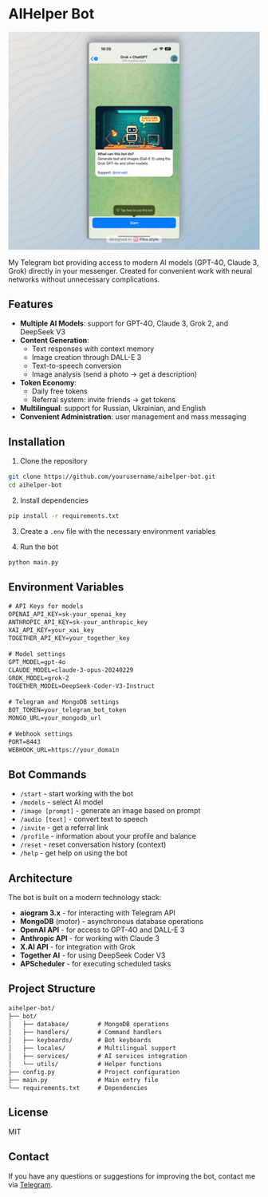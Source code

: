 # AIHelper Bot
![AIHelper Bot Overview](image/overview.jpg)

My Telegram bot providing access to modern AI models (GPT-4O, Claude 3, Grok) directly in your messenger. Created for convenient work with neural networks without unnecessary complications.

## Features

- **Multiple AI Models**: support for GPT-4O, Claude 3, Grok 2, and DeepSeek V3
- **Content Generation**:
  - Text responses with context memory
  - Image creation through DALL-E 3
  - Text-to-speech conversion
  - Image analysis (send a photo → get a description)
- **Token Economy**:
  - Daily free tokens
  - Referral system: invite friends → get tokens
- **Multilingual**: support for Russian, Ukrainian, and English
- **Convenient Administration**: user management and mass messaging

## Installation

1. Clone the repository
```bash
git clone https://github.com/yourusername/aihelper-bot.git
cd aihelper-bot
```

2. Install dependencies
```bash
pip install -r requirements.txt
```

3. Create a `.env` file with the necessary environment variables

4. Run the bot
```bash
python main.py
```

## Environment Variables

```env
# API Keys for models
OPENAI_API_KEY=sk-your_openai_key
ANTHROPIC_API_KEY=sk-your_anthropic_key
XAI_API_KEY=your_xai_key
TOGETHER_API_KEY=your_together_key

# Model settings
GPT_MODEL=gpt-4o
CLAUDE_MODEL=claude-3-opus-20240229
GROK_MODEL=grok-2
TOGETHER_MODEL=DeepSeek-Coder-V3-Instruct

# Telegram and MongoDB settings
BOT_TOKEN=your_telegram_bot_token
MONGO_URL=your_mongodb_url

# Webhook settings
PORT=8443
WEBHOOK_URL=https://your_domain
```

## Bot Commands

- `/start` - start working with the bot
- `/models` - select AI model
- `/image [prompt]` - generate an image based on prompt
- `/audio [text]` - convert text to speech
- `/invite` - get a referral link
- `/profile` - information about your profile and balance
- `/reset` - reset conversation history (context)
- `/help` - get help on using the bot

## Architecture

The bot is built on a modern technology stack:

- **aiogram 3.x** - for interacting with Telegram API
- **MongoDB** (motor) - asynchronous database operations
- **OpenAI API** - for access to GPT-4O and DALL-E 3
- **Anthropic API** - for working with Claude 3
- **X.AI API** - for integration with Grok
- **Together AI** - for using DeepSeek Coder V3
- **APScheduler** - for executing scheduled tasks

## Project Structure

```
aihelper-bot/
├── bot/
│   ├── database/        # MongoDB operations
│   ├── handlers/        # Command handlers
│   ├── keyboards/       # Bot keyboards
│   ├── locales/         # Multilingual support
│   ├── services/        # AI services integration
│   └── utils/           # Helper functions
├── config.py            # Project configuration
├── main.py              # Main entry file
└── requirements.txt     # Dependencies
```

## License

MIT

## Contact

If you have any questions or suggestions for improving the bot, contact me via [Telegram](https://t.me/mirvaId).